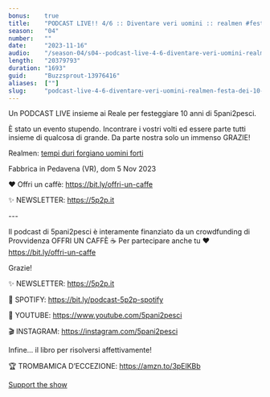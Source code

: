 ```yaml
---
bonus:    true
title:    "PODCAST LIVE!! 4/6 :: Diventare veri uomini :: realmen #festa_dei_10_anni"
season:   "04"
number:   ""
date:     "2023-11-16"
audio:    "/season-04/s04--podcast-live-4-6-diventare-veri-uomini-realmen-festa-dei-10-anni.mp3"
length:   "20379793"
duration: "1693"
guid:     "Buzzsprout-13976416"
aliases:  [""]
slug:     "podcast-live-4-6-diventare-veri-uomini-realmen-festa-dei-10-anni"
---
```

Un PODCAST LIVE insieme ai Reale per festeggiare 10 anni di 5pani2pesci.

È stato un evento stupendo. Incontrare i vostri volti ed essere parte tutti insieme di qualcosa di grande. Da parte nostra solo un immenso GRAZIE!

Realmen: [tempi duri forgiano uomini forti](https://realmen.it)

Fabbrica in Pedavena (VR), dom 5 Nov 2023

❤️ Offri un caffè: https://bit.ly/offri-un-caffe

✨ NEWSLETTER: https://5p2p.it

\-\-\-

Il podcast di 5pani2pesci è interamente finanziato da un crowdfunding di Provvidenza OFFRI UN CAFFÈ ☕ Per partecipare anche tu ❤️ https://bit.ly/offri-un-caffe

Grazie!

✨ NEWSLETTER: https://5p2p.it

👾 SPOTIFY: https://bit.ly/podcast-5p2p-spotify

🔴 YOUTUBE: https://www.youtube.com/5pani2pesci

🎬 INSTAGRAM: https://instagram.com/5pani2pesci

Infine... il libro per risolversi affettivamente!

🏆 TROMBAMICA D’ECCEZIONE: https://amzn.to/3pElKBb

[Support the show](https://bit.ly/offri-un-caffe)
                
